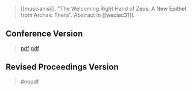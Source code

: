 > [[muscianisi]]. "The Welcoming Right Hand of Zeus: A New Epithet from Archaic Thera". Abstract in [[weciec31]].

## Conference Version
> [pdf](https://ucla.app.box.com/v/weciec2019-muscianisi)
> [pdf](a/muscianisi2019.pdf)
## Revised Proceedings Version
> #nopdf 
> 